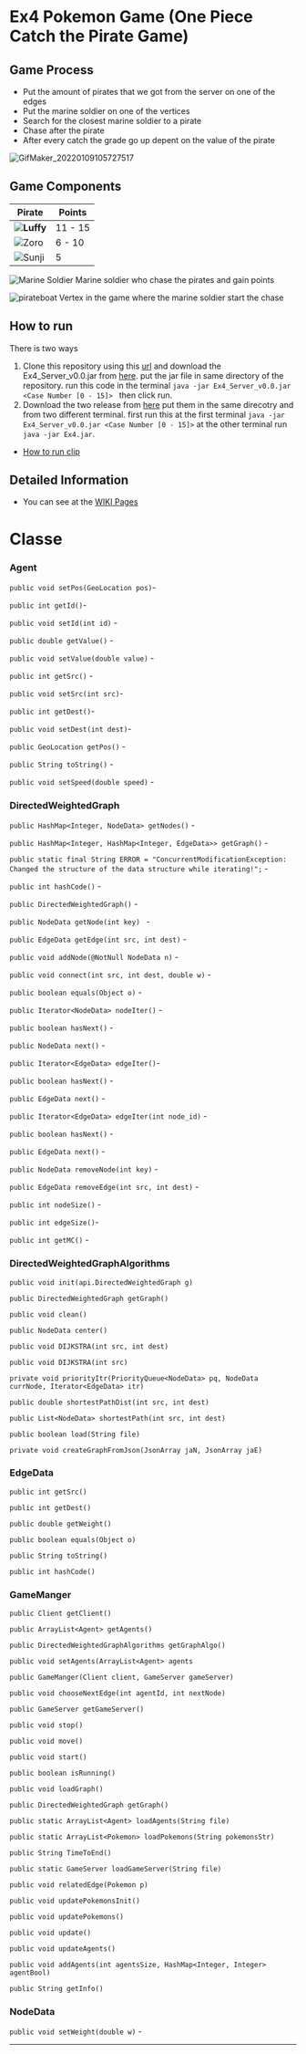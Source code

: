 # Ex4 Pokemon Game (One Piece Catch the Pirate Game)
## Game Process
* Put the amount of pirates that we got from the server on one of the edges
* Put the marine soldier on one of the vertices
* Search for the closest marine soldier to a pirate
* Chase after the pirate
* After every catch the grade go up depent on the value of the pirate

![GifMaker_20220109105727517](https://user-images.githubusercontent.com/73185009/148676111-2dd2e154-938a-45b1-8513-19347c042417.gif)

## Game Components

| Pirate | Points | 
| --- | --- | 
| **![Luffy](https://github.com/JosefMamo12/Ex4/blob/master/resources/luffy.png)** | 11 - 15 |
| ![Zoro](https://github.com/JosefMamo12/Ex4/blob/master/resources/zoro.png) | 6 - 10 |
| ![Sunji](https://github.com/JosefMamo12/Ex4/blob/master/resources/sunji.png) | 5 |

![Marine Soldier](https://github.com/JosefMamo12/Ex4/blob/master/resources/agent.png)  Marine soldier who chase the pirates and gain points

![pirateboat](https://github.com/JosefMamo12/Ex4/blob/master/resources/pirateboat.png)  Vertex in the game where the marine soldier start the chase


## How to run
There is two ways

1. Clone this repository using this [url](https://github.com/JosefMamo12/Ex4.git) and download the Ex4_Server_v0.0.jar from [here](https://github.com/JosefMamo12/Ex4/releases/tag/Execute). put the jar file in same directory of the repository. run this code in the terminal
`java -jar Ex4_Server_v0.0.jar <Case Number [0 - 15]> ` then click run.
2. Download the two release from [here](https://github.com/JosefMamo12/Ex4/releases/tag/Execute)  put them in the same direcotry and from 
two different terminal. first run this at the first terminal `java -jar Ex4_Server_v0.0.jar <Case Number [0 - 15]>` at the other terminal 
run `java -jar Ex4.jar`.

* [How to run clip](https://www.youtube.com/watch?v=n8h_7lhBrug)

## Detailed Information
* You can see at the [WIKI Pages](https://github.com/JosefMamo12/Ex4/wiki)



# Classe

### Agent
 `public void setPos(GeoLocation pos)`- 
 
 `public int getId()`- 
 
 `public void setId(int id)` - 
 
 `public double getValue()` - 
 
 `public void setValue(double value)` - 
 
 `public int getSrc()` - 
 
 `public void setSrc(int src)`- 
 
 `public int getDest()`- 
 
 `public void setDest(int dest)`- 
 
 `public GeoLocation getPos()` - 
 
 `public String toString()` - 
 
 `public void setSpeed(double speed)` - 


### DirectedWeightedGraph

`public HashMap<Integer, NodeData> getNodes()` - 

`public HashMap<Integer, HashMap<Integer, EdgeData>> getGraph()` - 

`public static final String ERROR = "ConcurrentModificationException: Changed the structure of the data structure while iterating!";` - 

`public int hashCode()` - 

`public DirectedWeightedGraph()` - 

`public NodeData getNode(int key) ` - 
  
`public EdgeData getEdge(int src, int dest)` - 
  
`public void addNode(@NotNull NodeData n)` - 
  
`public void connect(int src, int dest, double w)` - 

`public boolean equals(Object o)` - 

`public Iterator<NodeData> nodeIter()` - 
 
`public boolean hasNext()` - 
 
`public NodeData next()` - 
 
`public Iterator<EdgeData> edgeIter()`-  
 
`public boolean hasNext()` - 
 
`public EdgeData next()` - 
 
`public Iterator<EdgeData> edgeIter(int node_id)` - 
 
`public boolean hasNext()` - 
 
`public EdgeData next()` - 

`public NodeData removeNode(int key)` - 
 
`public EdgeData removeEdge(int src, int dest)` - 
 
`public int nodeSize()` - 
 
`public int edgeSize()`- 
 
`public int getMC()` - 
 
### DirectedWeightedGraphAlgorithms

`public void init(api.DirectedWeightedGraph g)`

`public DirectedWeightedGraph getGraph()`

`public void clean()`
 
`public NodeData center()`

`public void DIJKSTRA(int src, int dest)`

`public void DIJKSTRA(int src)` 

`private void priorityItr(PriorityQueue<NodeData> pq, NodeData currNode, Iterator<EdgeData> itr)`
 
`public double shortestPathDist(int src, int dest)`
 
`public List<NodeData> shortestPath(int src, int dest)`
 
`public boolean load(String file)`
 
`private void createGraphFromJson(JsonArray jaN, JsonArray jaE)`
 
 ### EdgeData
 
 `public int getSrc()`
 
 `public int getDest()`
 
 `public double getWeight()`
 
 `public boolean equals(Object o)`
 
 `public String toString()`
 
 `public int hashCode()`
 
 ### GameManger
 
 `public Client getClient()`
 
 `public ArrayList<Agent> getAgents()`
 
 `public DirectedWeightedGraphAlgorithms getGraphAlgo()`
 
 `public void setAgents(ArrayList<Agent> agents`
 
 `public GameManger(Client client, GameServer gameServer)`
 
 `public void chooseNextEdge(int agentId, int nextNode)`
 
 `public GameServer getGameServer()`
 
 `public void stop()`
 
 `public void move()`
 
 `public void start()`
 
 `public boolean isRunning()`
 
 `public void loadGraph()`
 
 `public DirectedWeightedGraph getGraph()`
 
 `public static ArrayList<Agent> loadAgents(String file)`
 
 `public static ArrayList<Pokemon> loadPokemons(String pokemonsStr)`
 
 `public String TimeToEnd()`
 
 `public static GameServer loadGameServer(String file)`
 
 `public void relatedEdge(Pokemon p)`
 
 `public void updatePokemonsInit()`
 
 `public void updatePokemons()`
 
 `public void update()`
 
 `public void updateAgents()`
 
 `public void addAgents(int agentsSize, HashMap<Integer, Integer> agentBool)`
 
 `public String getInfo()`
 
 
 
 
 
### NodeData

`public void setWeight(double w)` - 

***


